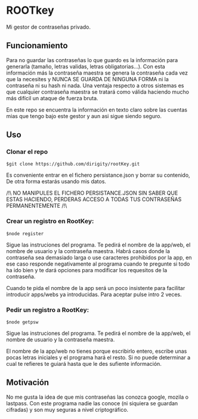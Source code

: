 # ROOTkey

Mi gestor de contraseñas privado. 

## Funcionamiento
Para no guardar las contraseñas lo que guardo es la información para generarla (tamaño, letras validas, letras obligatorias...). Con esta información más la contraseña maestra se genera la contraseña cada vez que la necesites y NUNCA SE GUARDA DE NINGUNA FORMA ni la contraseña ni su hash ni nada. Una ventaja respecto a otros sistemas es que cualquier contraseña maestra se tratará como válida haciendo mucho más difícil un ataque de fuerza bruta. 

En este repo se encuentra la información en texto claro sobre las cuentas mias que tengo bajo este gestor y aun asi sigue siendo seguro. 

## Uso
### Clonar el repo 
```
$git clone https://github.com/dirigity/rootKey.git
```
Es conveniente entrar en el fichero persistance.json y borrar su contenido, De otra forma estarás usando mis datos. 

/!\ NO MANIPULES EL FICHERO PERSISTANCE.JSON SIN SABER QUE ESTAS HACIENDO, PERDERAS ACCESO A TODAS TUS CONTRASEÑAS PERMANENTEMENTE /!\ 
### Crear un registro en RootKey:
```
$node register
```
Sigue las instruciones del programa. Te pedirá el nombre de la app/web, el nombre de usuario y la contraseña maestra. Habrá casos donde la contraseña sea demasiado larga o use caracteres prohibidos por la app, en ese caso responde negativamente al programa cuando te pregunte si todo ha ido bien y te dará opciones para modificar los requesitos de la contraseña.

Cuando te pida el nombre de la app será un poco insistente para facilitar introducir apps/webs ya introducidas. Para aceptar pulse intro 2 veces.
### Pedir un registro a RootKey:
```
$node getpsw
```
Sigue las instruciones del programa. Te pedirá el nombre de la app/web, el nombre de usuario y la contraseña maestra.

El nombre de la app/web no tienes porque escribirlo entero, escribe unas pocas letras iniciales y el programa hará el resto. Si no puede determinar a cual te refieres te guiará hasta que le des sufiente información.

## Motivación
No me gusta la idea de que mis contraseñas las conozca google, mozila o lastpass. Con este programa nadie las conoce (ni siquiera se guardan cifradas) y son muy seguras a nivel criptográfico.

